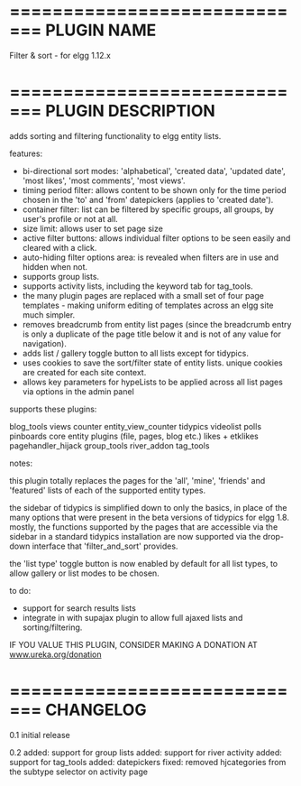 =============================
PLUGIN NAME
=============================
Filter & sort - for elgg 1.12.x

=============================
PLUGIN DESCRIPTION
=============================

adds sorting and filtering functionality to elgg entity lists.

features:

* bi-directional sort modes: 'alphabetical', 'created data', 'updated date', 'most likes', 'most comments', 'most views'.
* timing period filter: allows content to be shown only for the time period chosen in the 'to' and 'from' datepickers (applies to 'created date').
* container filter: list can be filtered by specific groups, all groups, by user's profile or not at all.
* size limit: allows user to set page size
* active filter buttons: allows individual filter options to be seen easily and cleared with a click.
* auto-hiding filter options area: is revealed when filters are in use and hidden when not.
* supports group lists.
* supports activity lists, including the keyword tab for tag_tools.
* the many plugin pages are replaced with a small set of four page templates - making uniform editing of templates across an elgg site much simpler.
* removes breadcrumb from entity list pages (since the breadcrumb entry is only a duplicate of the page title below it and is not of any value for navigation).
* adds list / gallery toggle button to all lists except for tidypics.
* uses cookies to save the sort/filter state of entity lists. unique cookies are created for each site context.
* allows key parameters for hypeLists to be applied across all list pages via options in the admin panel

supports these plugins:

blog_tools
views counter
entity_view_counter
tidypics
videolist
polls
pinboards
core entity plugins (file, pages, blog etc.)
likes + etklikes
pagehandler_hijack
group_tools
river_addon
tag_tools

notes:

this plugin totally replaces the pages for the 'all', 'mine', 'friends' and 'featured' lists of each of the supported entity types.

the sidebar of tidypics is simplified down to only the basics, in place of the many options that were present in the beta versions of tidypics for elgg 1.8. mostly, the functions supported by the pages that are accessible via the sidebar in a standard tidypics installation are now supported via the drop-down interface that 'filter_and_sort' provides.

the 'list type' toggle button is now enabled by default for all list types, to allow gallery or list modes to be chosen.

to do:

* support for search results lists
* integrate in with supajax plugin to allow full ajaxed lists and sorting/filtering.

IF YOU VALUE THIS PLUGIN, CONSIDER MAKING A DONATION AT www.ureka.org/donation

=============================
CHANGELOG
=============================

0.1
initial release

0.2
added: support for group lists
added: support for river activity
added: support for tag_tools
added: datepickers
fixed: removed hjcategories from the subtype selector on activity page
